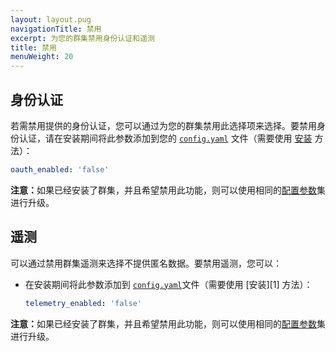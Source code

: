 ```yaml
---
layout: layout.pug
navigationTitle: 禁用
excerpt: 为您的群集禁用身份认证和遥测
title: 禁用
menuWeight: 20
---
```


## 身份认证

若需禁用提供的身份认证，您可以通过为您的群集禁用此选择项来选择。要禁用身份认证，请在安装期间将此参数添加到您的 [`config.yaml`](/dcos/cn/1.11/installing/production/advanced-configuration/configuration-reference/) 文件（需要使用 [安装](/dcos/cn/1.11/installing/production/deploying-dcos/installation/) 方法）：

```yaml
oauth_enabled: 'false'
```

<p class="message--note"><strong>注意：</strong>如果已经安装了群集，并且希望禁用此功能，则可以使用相同的<a href="/1.11/installing/production/advanced-configuration/configuration-reference/">配置参数</a>集进行升级。</p>



## 遥测

可以通过禁用群集遥测来选择不提供匿名数据。要禁用遥测，您可以：

- 在安装期间将此参数添加到 [`config.yaml`](/dcos/cn/1.11/installing/production/advanced-configuration/configuration-reference/)文件（需要使用 [安装][1] 方法）：

    ```yaml
    telemetry_enabled: 'false'
    ```



<p class="message--note"><strong>注意：</strong>如果已经安装了群集，并且希望禁用此功能，则可以使用相同的<a href="/1.11/installing/production/advanced-configuration/configuration-reference/">配置参数</a>集进行升级。</p>
